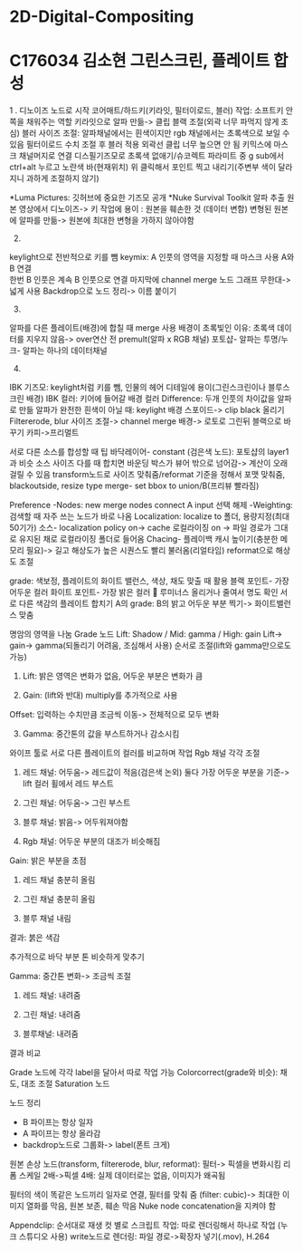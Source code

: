 # 2D-Digital-Compositing
C176034 김소현
그린스크린, 플레이트 합성
=============
1  .
디노이즈 노드로 시작
코어매트/하드키(키라잇, 필터이로드, 블러) 작업: 소프트키 안쪽을 채워주는 역할
키라잇으로 알파 만듦-> 클립 블랙 조절(외곽 너무 파먹지 않게 조심)
블러 사이즈 조절: 알파채널에서는 흰색이지만 rgb 채널에서는 초록색으로 보일 수 있음
필터이로드 수치 조절 후 블러 적용
외곽선 클립 너무 높으면 안 됨
키믹스에 마스크
채널머지로 연결
디스필기즈모로 초록색 없애기/슈코렉트 파라미트 중 g sub에서 ctrl+alt 누르고 노란색 바(현재위치) 위 클릭해서 포인트 찍고 내리기(주변부 색이 달라지니 과하게 조절하지 않기)

*Luma Pictures: 깃허브에 중요한 기즈모 공개
*Nuke Survival Toolkit
알파 추출
원본 영상에서 디노이즈-> 키 작업에 용이 
: 원본을 훼손한 것 (데이터 변함)
변형된 원본에 알파를 만듦-> 원본에 최대한 변형을 가하지 않아야함

2.
 
keylight으로 전반적으로 키를 뺌
keymix: A 인풋의 영역을 지정할 때 마스크 사용
A와 B 연결  
한번 B 인풋은 계속 B 인풋으로 연결
마지막에 channel merge
노드 그래프 무한대-> 넓게 사용
Backdrop으로 노드 정리-> 이름 붙이기

3.
 
알파를 다른 플레이트(배경)에 합칠 때 merge 사용
배경이 초록빛인 이유: 초록색 데이터를 지우지 않음-> over연산 전 premult(알파 x RGB 채널)
포토샵- 알파는 투명/누크- 알파는 하나의 데이터채널

4.
 
IBK 기즈모: keylight처럼 키를 뺌, 인물의 헤어 디테일에 용이(그린스크린이나 블루스크린 배경)
IBK 컬러: 키어에 들어갈 배경 컬러
Difference: 두개 인풋의 차이값을 알파로 만듦
알파가 완전한 흰색이 아닐 때: keylight 배경 스포이드-> clip black 올리기
Filtererode, blur 사이즈 조절-> channel merge
배경-> 로토로 그린뒤 블랙으로 바꾸기
카피->프리멀트

서로 다른 소스를 합성할 때 팁
바닥레이어- constant (검은색 노드): 포토샵의 layer1과 비슷
소스 사이즈 다를 때 합치면 바운딩 박스가 뷰어 밖으로 넘어감-> 계산이 오래 걸릴 수 있음
transform노드로 사이즈 맞춰줌/reformat 기준을 정해서 포맷 맞춰줌, blackoutside, resize type
merge- set bbox to union/B(프리뷰 빨라짐)

Preference
-Nodes: new merge nodes connect A input 선택 해제
-Weighting: 검색할 때 자주 쓰는 노드가 바로 나옴
Localization: localize to 폴더, 용량지정(최대 50기가)
소스- localization policy on-> cache 로컬라이징 on -> 파일 경로가 그대로 유지된 채로 로컬라이징 폴더로 들어옴
Chacing- 플레이백 캐시 높이기(충분한 메모리 필요)-> 길고 해상도가 높은 시퀀스도 빨리 불러옴(리얼타임)
reformat으로 해상도 조절

grade: 색보정, 플레이트의 화이트 밸런스, 색상, 채도 맞출 때 활용
블랙 포인트- 가장 어두운 컬러
화이트 포인트- 가장 밝은 컬러
	루미너스 올리거나 줄여서 명도 확인
서로 다른 색감의 플레이트 합치기
A의 grade: B의 밝고 어두운 부분 찍기-> 화이트밸런스 맞춤

명암의 영역을 나눔
Grade 노드
Lift: Shadow / Mid: gamma / High: gain
Lift-> gain-> gamma(되돌리기 어려움, 조심해서 사용) 순서로 조절(lift와 gamma만으로도 가능)
1.	Lift: 밝은 영역은 변화가 없음, 어두운 부분은 변화가 큼



     
2.	Gain: (lift와 반대) multiply를 추가적으로 사용
   
Offset: 입력하는 수치만큼 조금씩 이동-> 전체적으로 모두 변화
   

3.	Gamma: 중간톤의 값을 부스트하거나 감소시킴
 

와이프 툴로 서로 다른 플레이트의 컬러를 비교하며 작업
Rgb 채널 각각 조절
 
1)	레드 채널: 어두움-> 레드값이 적음(검은색 논외)
둘다 가장 어두운 부분을 기준-> lift 컬러 휠에서 레드 부스트
 
2)	그린 채널: 어두움-> 그린 부스트
 
3)	블루 채널: 밝음-> 어두워져야함
 
4)	Rgb 채널: 어두운 부분의 대조가 비슷해짐

Gain: 밝은 부분을 초점
1)	레드 채널 충분히 올림
 
2)	그린 채널 충분히 올림
 
3)	블루 채널 내림
 
결과: 붉은 색감
 

추가적으로 바닥 부분 톤 비슷하게 맞추기
 

Gamma: 중간톤 변화-> 조금씩 조절

1)	레드 채널: 내려줌
 
2)	그린 채널: 내려줌
 
3)	블루채널: 내려줌
 

결과 비교
 
 
Grade 노드에 각각 label을 달아서 따로 작업 가능
Colorcorrect(grade와 비슷): 채도, 대조 조절
Saturation 노드

노드 정리
-	B 파이프는 항상 일자
-	A 파이프는 항상 올라감
-	backdrop노드로 그룹화-> label(폰트 크게)
 
원본 손상 노드(transform, filtererode, blur, reformat): 필터-> 픽셀을 변화시킴
리폼 스케일 2배->픽셀 4배: 실제 데이터로는 없음, 이미지가 왜곡됨
 
필터의 색이 똑같은 노드끼리 일자로 연결, 필터를 맞춰 줌 (filter: cubic)-> 최대한 이미지 열화를 막음, 원본 보존, 훼손 막음
Nuke node concatenation을 지켜야 함

Appendclip: 순서대로 재생
컷 별로 스크립트 작업: 따로 렌더링해서 하나로 작업 (누크 스튜디오 사용)
write노드로 렌더링: 파일 경로->확장자 넣기(.mov), H.264
